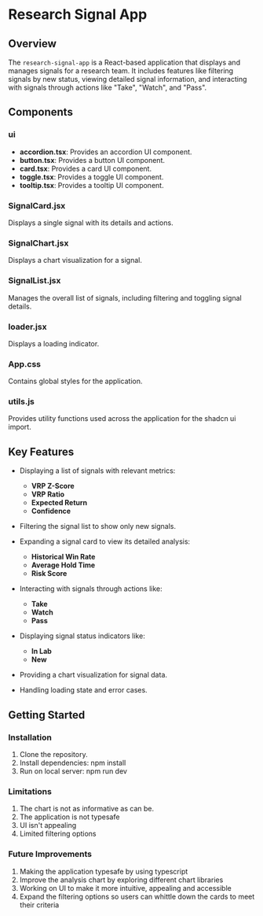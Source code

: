 # Research Signal App

## Overview

The `research-signal-app` is a React-based application that displays and manages signals for a research team. It includes features like filtering signals by new status, viewing detailed signal information, and interacting with signals through actions like "Take", "Watch", and "Pass".

## Components

### ui
- **accordion.tsx**: Provides an accordion UI component.
- **button.tsx**: Provides a button UI component.
- **card.tsx**: Provides a card UI component.
- **toggle.tsx**: Provides a toggle UI component.
- **tooltip.tsx**: Provides a tooltip UI component.

### SignalCard.jsx
Displays a single signal with its details and actions.

### SignalChart.jsx
Displays a chart visualization for a signal.

### SignalList.jsx
Manages the overall list of signals, including filtering and toggling signal details.

### loader.jsx
Displays a loading indicator.

### App.css
Contains global styles for the application.

### utils.js
Provides utility functions used across the application for the shadcn ui import.

## Key Features

- Displaying a list of signals with relevant metrics:
  - **VRP Z-Score**
  - **VRP Ratio**
  - **Expected Return**
  - **Confidence**
  
- Filtering the signal list to show only new signals.
- Expanding a signal card to view its detailed analysis:
  - **Historical Win Rate**
  - **Average Hold Time**
  - **Risk Score**
  
- Interacting with signals through actions like:
  - **Take**
  - **Watch**
  - **Pass**
  
- Displaying signal status indicators like:
  - **In Lab**
  - **New**
  
- Providing a chart visualization for signal data.
- Handling loading state and error cases.

## Getting Started

### Installation

1. Clone the repository.
2. Install dependencies:
    npm install
3. Run on local server:
    npm run dev



### Limitations
1. The chart is not as informative as can be.
2. The application is not typesafe
3. UI isn't appealing
3. Limited filtering options

### Future Improvements
1. Making the application typesafe by using typescript
2. Improve the analysis chart by exploring different chart libraries
3. Working on UI to make it more intuitive, appealing and accessible
4. Expand the filtering options so users can whittle down the cards to meet their criteria